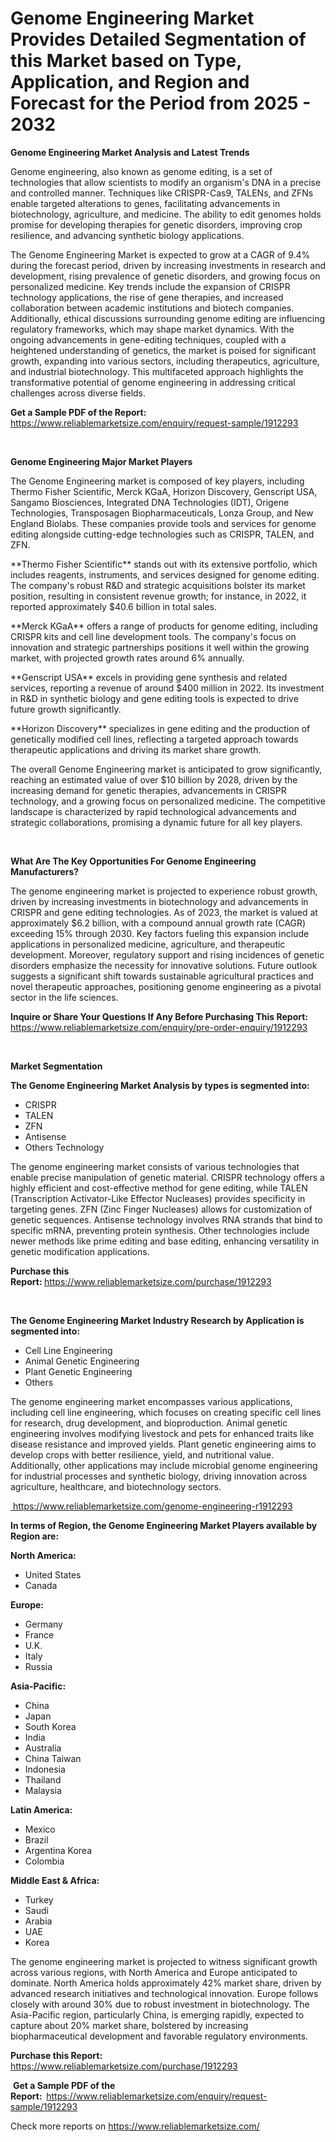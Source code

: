 <p><h1>Genome Engineering Market Provides Detailed Segmentation of this Market based on Type, Application, and Region and Forecast for the Period from 2025 - 2032</h1></p><p><strong>Genome Engineering Market Analysis and Latest Trends</strong></p>
<p><p>Genome engineering, also known as genome editing, is a set of technologies that allow scientists to modify an organism's DNA in a precise and controlled manner. Techniques like CRISPR-Cas9, TALENs, and ZFNs enable targeted alterations to genes, facilitating advancements in biotechnology, agriculture, and medicine. The ability to edit genomes holds promise for developing therapies for genetic disorders, improving crop resilience, and advancing synthetic biology applications.</p><p>The Genome Engineering Market is expected to grow at a CAGR of 9.4% during the forecast period, driven by increasing investments in research and development, rising prevalence of genetic disorders, and growing focus on personalized medicine. Key trends include the expansion of CRISPR technology applications, the rise of gene therapies, and increased collaboration between academic institutions and biotech companies. Additionally, ethical discussions surrounding genome editing are influencing regulatory frameworks, which may shape market dynamics. With the ongoing advancements in gene-editing techniques, coupled with a heightened understanding of genetics, the market is poised for significant growth, expanding into various sectors, including therapeutics, agriculture, and industrial biotechnology. This multifaceted approach highlights the transformative potential of genome engineering in addressing critical challenges across diverse fields.</p></p>
<p><strong>Get a Sample PDF of the Report:&nbsp;</strong> <a href="https://www.reliablemarketsize.com/enquiry/request-sample/1912293?utm_campaign=2113&utm_medium=2&utm_source=Github&utm_content=ia&utm_term=03032025&utm_id=genome-engineering">https://www.reliablemarketsize.com/enquiry/request-sample/1912293</a></p>
<p>&nbsp;</p>
<p><strong>Genome Engineering Major Market Players</strong></p>
<p><p>The Genome Engineering market is composed of key players, including Thermo Fisher Scientific, Merck KGaA, Horizon Discovery, Genscript USA, Sangamo Biosciences, Integrated DNA Technologies (IDT), Origene Technologies, Transposagen Biopharmaceuticals, Lonza Group, and New England Biolabs. These companies provide tools and services for genome editing alongside cutting-edge technologies such as CRISPR, TALEN, and ZFN.</p><p>**Thermo Fisher Scientific** stands out with its extensive portfolio, which includes reagents, instruments, and services designed for genome editing. The company's robust R&D and strategic acquisitions bolster its market position, resulting in consistent revenue growth; for instance, in 2022, it reported approximately $40.6 billion in total sales.</p><p>**Merck KGaA** offers a range of products for genome editing, including CRISPR kits and cell line development tools. The company's focus on innovation and strategic partnerships positions it well within the growing market, with projected growth rates around 6% annually.</p><p>**Genscript USA** excels in providing gene synthesis and related services, reporting a revenue of around $400 million in 2022. Its investment in R&D in synthetic biology and gene editing tools is expected to drive future growth significantly.</p><p>**Horizon Discovery** specializes in gene editing and the production of genetically modified cell lines, reflecting a targeted approach towards therapeutic applications and driving its market share growth.</p><p>The overall Genome Engineering market is anticipated to grow significantly, reaching an estimated value of over $10 billion by 2028, driven by the increasing demand for genetic therapies, advancements in CRISPR technology, and a growing focus on personalized medicine. The competitive landscape is characterized by rapid technological advancements and strategic collaborations, promising a dynamic future for all key players.</p></p>
<p>&nbsp;</p>
<p><strong>What Are The Key Opportunities For Genome Engineering Manufacturers?</strong></p>
<p><p>The genome engineering market is projected to experience robust growth, driven by increasing investments in biotechnology and advancements in CRISPR and gene editing technologies. As of 2023, the market is valued at approximately $6.2 billion, with a compound annual growth rate (CAGR) exceeding 15% through 2030. Key factors fueling this expansion include applications in personalized medicine, agriculture, and therapeutic development. Moreover, regulatory support and rising incidences of genetic disorders emphasize the necessity for innovative solutions. Future outlook suggests a significant shift towards sustainable agricultural practices and novel therapeutic approaches, positioning genome engineering as a pivotal sector in the life sciences.</p></p>
<p><strong>Inquire or Share Your Questions If Any Before Purchasing This Report:</strong> <a href="https://www.reliablemarketsize.com/enquiry/pre-order-enquiry/1912293?utm_campaign=2113&utm_medium=2&utm_source=Github&utm_content=ia&utm_term=03032025&utm_id=genome-engineering">https://www.reliablemarketsize.com/enquiry/pre-order-enquiry/1912293</a></p>
<p>&nbsp;</p>
<p><strong>Market Segmentation</strong></p>
<p><strong>The Genome Engineering Market Analysis by types is segmented into:</strong></p>
<p><ul><li>CRISPR</li><li>TALEN</li><li>ZFN</li><li>Antisense</li><li>Others Technology</li></ul></p>
<p><p>The genome engineering market consists of various technologies that enable precise manipulation of genetic material. CRISPR technology offers a highly efficient and cost-effective method for gene editing, while TALEN (Transcription Activator-Like Effector Nucleases) provides specificity in targeting genes. ZFN (Zinc Finger Nucleases) allows for customization of genetic sequences. Antisense technology involves RNA strands that bind to specific mRNA, preventing protein synthesis. Other technologies include newer methods like prime editing and base editing, enhancing versatility in genetic modification applications.</p></p>
<p><strong>Purchase this Report:&nbsp;</strong><a href="https://www.reliablemarketsize.com/purchase/1912293?utm_campaign=2113&utm_medium=2&utm_source=Github&utm_content=ia&utm_term=03032025&utm_id=genome-engineering">https://www.reliablemarketsize.com/purchase/1912293</a></p>
<p>&nbsp;</p>
<p><strong>The Genome Engineering Market Industry Research by Application is segmented into:</strong></p>
<p><ul><li>Cell Line Engineering</li><li>Animal Genetic Engineering</li><li>Plant Genetic Engineering</li><li>Others</li></ul></p>
<p><p>The genome engineering market encompasses various applications, including cell line engineering, which focuses on creating specific cell lines for research, drug development, and bioproduction. Animal genetic engineering involves modifying livestock and pets for enhanced traits like disease resistance and improved yields. Plant genetic engineering aims to develop crops with better resilience, yield, and nutritional value. Additionally, other applications may include microbial genome engineering for industrial processes and synthetic biology, driving innovation across agriculture, healthcare, and biotechnology sectors.</p></p>
<p><a href="https://www.reliablemarketsize.com/genome-engineering-r1912293?utm_campaign=2113&utm_medium=2&utm_source=Github&utm_content=ia&utm_term=03032025&utm_id=genome-engineering">&nbsp;https://www.reliablemarketsize.com/genome-engineering-r1912293</a></p>
<p><strong>In terms of Region, the Genome Engineering Market Players available by Region are:</strong></p>
<p>
    <p> <strong> North America: </strong>
        <ul>
            <li>United States</li>
            <li>Canada</li>
        </ul>
        </p> 
    <p> <strong> Europe: </strong>
        <ul>
            <li>Germany</li>
            <li>France</li>
            <li>U.K.</li>
            <li>Italy</li>
            <li>Russia</li>
        </ul>
        </p> 
    <p> <strong> Asia-Pacific: </strong>
        <ul>
            <li>China</li>
            <li>Japan</li>
            <li>South Korea</li>
            <li>India</li>
            <li>Australia</li>
            <li>China Taiwan</li>
            <li>Indonesia</li>
            <li>Thailand</li>
            <li>Malaysia</li>
        </ul>
        </p> 
    <p> <strong> Latin America: </strong>
        <ul>
            <li>Mexico</li>
            <li>Brazil</li>
            <li>Argentina Korea</li>
            <li>Colombia</li>
        </ul>
        </p> 
    <p> <strong> Middle East & Africa: </strong>
        <ul>
            <li>Turkey</li>
            <li>Saudi</li>
            <li>Arabia</li>
            <li>UAE</li>
            <li>Korea</li>
        </ul>
    </p>
    </p>
<p><p>The genome engineering market is projected to witness significant growth across various regions, with North America and Europe anticipated to dominate. North America holds approximately 42% market share, driven by advanced research initiatives and technological innovation. Europe follows closely with around 30% due to robust investment in biotechnology. The Asia-Pacific region, particularly China, is emerging rapidly, expected to capture about 20% market share, bolstered by increasing biopharmaceutical development and favorable regulatory environments.</p></p>
<p><strong>Purchase this Report: </strong><a href="https://www.reliablemarketsize.com/purchase/1912293?utm_campaign=2113&utm_medium=2&utm_source=Github&utm_content=ia&utm_term=03032025&utm_id=genome-engineering">https://www.reliablemarketsize.com/purchase/1912293</a></p>
<p>&nbsp;<strong>Get a Sample PDF of the Report:&nbsp;&nbsp;</strong><a href="https://www.reliablemarketsize.com/enquiry/request-sample/1912293?utm_campaign=2113&utm_medium=2&utm_source=Github&utm_content=ia&utm_term=03032025&utm_id=genome-engineering">https://www.reliablemarketsize.com/enquiry/request-sample/1912293</a></p>
<p><strong></strong></p>
<p>Check more reports on <a href="https://www.reliablemarketsize.com/?utm_campaign=2113&utm_medium=2&utm_source=Github&utm_content=ia&utm_term=03032025&utm_id=genome-engineering">https://www.reliablemarketsize.com/</a></p>